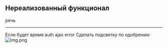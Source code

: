 Нереализованный функционал
--------------------

речь

-------------------
Если будет время
    auth
    ajax  error
    Сделать подсветку по одобрению
    ![img.png](img.png)

